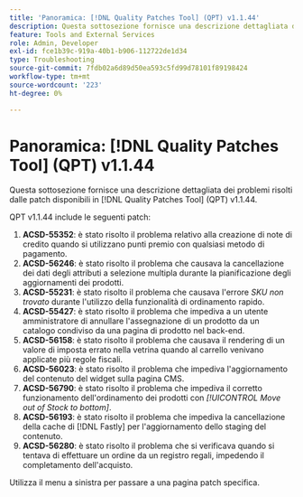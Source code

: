 ```yaml
---
title: 'Panoramica: [!DNL Quality Patches Tool] (QPT) v1.1.44'
description: Questa sottosezione fornisce una descrizione dettagliata dei problemi risolti dalle patch disponibili in  [!DNL Quality Patches Tool] (QPT) v1.1.44.
feature: Tools and External Services
role: Admin, Developer
exl-id: fce1b39c-919a-40b1-b906-112722de1d34
type: Troubleshooting
source-git-commit: 7fdb02a6d89d50ea593c5fd99d78101f89198424
workflow-type: tm+mt
source-wordcount: '223'
ht-degree: 0%

---
```


# Panoramica: [!DNL Quality Patches Tool] (QPT) v1.1.44

Questa sottosezione fornisce una descrizione dettagliata dei problemi risolti dalle patch disponibili in [!DNL Quality Patches Tool] (QPT) v1.1.44.

QPT v1.1.44 include le seguenti patch:

1. **ACSD-55352**: è stato risolto il problema relativo alla creazione di note di credito quando si utilizzano punti premio con qualsiasi metodo di pagamento.
1. **ACSD-56246**: è stato risolto il problema che causava la cancellazione dei dati degli attributi a selezione multipla durante la pianificazione degli aggiornamenti dei prodotti.
1. **ACSD-55231**: è stato risolto il problema che causava l&#39;errore *SKU non trovato* durante l&#39;utilizzo della funzionalità di ordinamento rapido.
1. **ACSD-55427**: è stato risolto il problema che impediva a un utente amministratore di annullare l&#39;assegnazione di un prodotto da un catalogo condiviso da una pagina di prodotto nel back-end.
1. **ACSD-56158**: è stato risolto il problema che causava il rendering di un valore di imposta errato nella vetrina quando al carrello venivano applicate più regole fiscali.
1. **ACSD-56023**: è stato risolto il problema che impediva l&#39;aggiornamento del contenuto del widget sulla pagina CMS.
1. **ACSD-56790**: è stato risolto il problema che impediva il corretto funzionamento dell&#39;ordinamento dei prodotti con *[!UICONTROL Move out of Stock to bottom]*.
1. **ACSD-56193**: è stato risolto il problema che impediva la cancellazione della cache di [!DNL Fastly] per l&#39;aggiornamento dello staging del contenuto.
1. **ACSD-56280**: è stato risolto il problema che si verificava quando si tentava di effettuare un ordine da un registro regali, impedendo il completamento dell&#39;acquisto.

Utilizza il menu a sinistra per passare a una pagina patch specifica.
